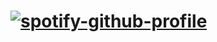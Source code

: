 # [![spotify-github-profile](https://spotify-github-profile.vercel.app/api/view?uid=3uaros0k11jl34y0mkdahrzdo&cover_image=true&theme=compact&bar_color=5c8ae0)](https://github.com/kittinan/spotify-github-profile)
